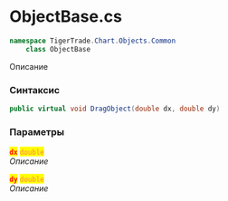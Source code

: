 
# ObjectBase.cs
```csharp
namespace TigerTrade.Chart.Objects.Common  
    class ObjectBase
```

Описание

### Синтаксис
```csharp
public virtual void DragObject(double dx, double dy)
```

### Параметры  
<mark style="color:red;">**`dx`**</mark> <mark style="color:coral;">`double`</mark>  
 *Описание*  
  
<mark style="color:red;">**`dy`**</mark> <mark style="color:coral;">`double`</mark>  
 *Описание*  
  

                    
                    